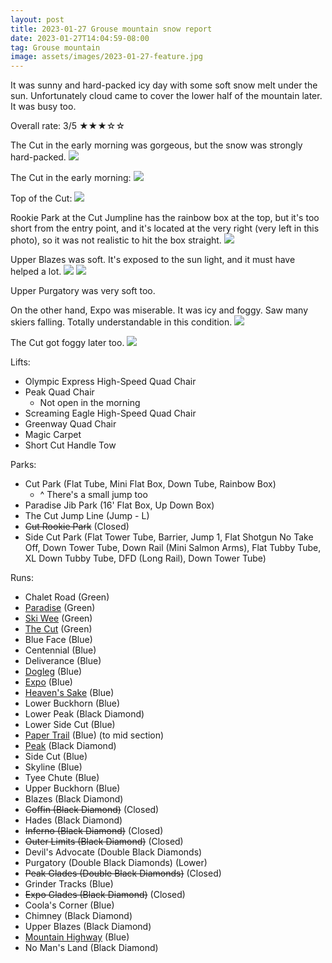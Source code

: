 ```yaml
---
layout: post
title: 2023-01-27 Grouse mountain snow report
date: 2023-01-27T14:04:59-08:00
tag: Grouse mountain
image: assets/images/2023-01-27-feature.jpg
---
```


It was sunny and hard-packed icy day with some soft snow melt under the sun. Unfortunately cloud came to cover the lower half of the mountain later. It was busy too.

Overall rate: 3/5 ★★★☆☆

The Cut in the early morning was gorgeous, but the snow was strongly hard-packed.
![](/assets/images/2023-01-27-the-cut-early-morning-hard-packed.jpg)

The Cut in the early morning:
![](/assets/images/2023-01-27-the-cut-early-morning.jpg)

Top of the Cut:
![](/assets/images/2023-01-27-top-of-the-cut.jpg)

Rookie Park at the Cut Jumpline has the rainbow box at the top, but it's too short from the entry point, and it's located at the very right (very left in this photo), so it was not realistic to hit the box straight.
![](/assets/images/2023-01-27-rookie-park.jpg)

Upper Blazes was soft. It's exposed to the sun light, and it must have helped a lot.
![](/assets/images/2023-01-27-upper-blazes.jpg)
![](/assets/images/2023-01-27-upper-blazes-to-tyee-chute.jpg)

Upper Purgatory was very soft too.

On the other hand, Expo was miserable. It was icy and foggy. Saw many skiers falling. Totally understandable in this condition.
![](/assets/images/2023-01-27-expo-and-inferno.jpg)

The Cut got foggy later too.
![](/assets/images/2023-01-27-the-cut-foggy.jpg)

Lifts:

* Olympic Express High-Speed Quad Chair
* Peak Quad Chair
    * Not open in the morning
* Screaming Eagle High-Speed Quad Chair
* Greenway Quad Chair
* Magic Carpet
* Short Cut Handle Tow

Parks:

* Cut Park (Flat Tube, Mini Flat Box, Down Tube, Rainbow Box)
    * ^ There's a small jump too
* Paradise Jib Park (16' Flat Box, Up Down Box)
* The Cut Jump Line (Jump - L)
* <del>Cut Rookie Park</del> (Closed)
* Side Cut Park (Flat Tower Tube, Barrier, Jump 1, Flat Shotgun No Take Off, Down Tower Tube, Down Rail (Mini Salmon Arms), Flat Tubby Tube, XL Down Tubby Tube, DFD (Long Rail), Down Tower Tube)

Runs:

* Chalet Road (Green)
* [Paradise](/grouse/paradise) (Green)
* [Ski Wee](/magic-carpet/) (Green)
* [The Cut](/grouse/the-cut/) (Green)
* Blue Face (Blue)
* Centennial (Blue)
* Deliverance (Blue)
* [Dogleg](/dogleg/) (Blue)
* [Expo](/grouse/expo/) (Blue)
* [Heaven's Sake](/heavens-sake/) (Blue)
* Lower Buckhorn (Blue)
* Lower Peak (Black Diamond)
* Lower Side Cut (Blue)
* [Paper Trail](/paper-trail/) (Blue) (to mid section)
* [Peak](/grouse/peak/) (Black Diamond)
* Side Cut (Blue)
* Skyline (Blue)
* Tyee Chute (Blue)
* Upper Buckhorn (Blue)
* Blazes (Black Diamond)
* <del>Coffin (Black Diamond)</del> (Closed)
* Hades (Black Diamond)
* <del>Inferno (Black Diamond)</del> (Closed)
* <del>Outer Limits (Black Diamond)</del> (Closed)
* Devil's Advocate (Double Black Diamonds)
* Purgatory (Double Black Diamonds) (Lower)
* <del>Peak Glades (Double Black Diamonds)</del> (Closed)
* Grinder Tracks (Blue)
* <del>Expo Glades (Black Diamond)</del> (Closed)
* Coola's Corner (Blue)
* Chimney (Black Diamond)
* Upper Blazes (Black Diamond)
* [Mountain Highway](/grouse/mountain-highway/) (Blue)
* No Man's Land (Black Diamond)
